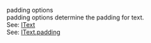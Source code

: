 padding options  
padding options determine the padding for text.  
See: [IText](/build-include/interfaces/src_modules.itext.html)  
See: [IText.padding](/build-include/interfaces/src_modules.itext.html#padding)  